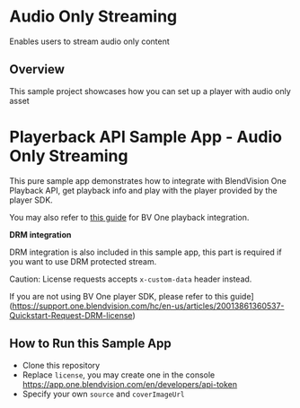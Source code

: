 #  Audio Only Streaming
Enables users to stream audio only content

## Overview
This sample project showcases how you can set up a player with audio only asset

# Playerback API Sample App - Audio Only Streaming

This pure  sample app demonstrates how to integrate with BlendVision One Playback API, get playback info and play with the player  provided by the player SDK.

You may also refer to [this guide](https://support.one.blendvision.com/hc/en-us/articles/19704999298457-Quickstart-Playback-a-BlendVision-One-Stream) for BV One playback integration.

**DRM integration**

DRM integration is also included in this sample app, this part is required if you want to use DRM protected stream.

Caution: License requests accepts `x-custom-data` header instead.

If you are not using BV One player SDK, please refer to this guide](https://support.one.blendvision.com/hc/en-us/articles/20013861360537-Quickstart-Request-DRM-license)

## How to Run this Sample App

- Clone this repository
- Replace `license`, you may create one in the console https://app.one.blendvision.com/en/developers/api-token
- Specify your own `source` and `coverImageUrl`
